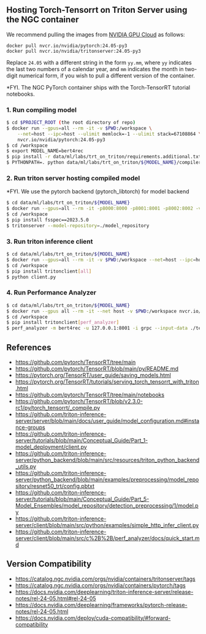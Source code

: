 ## Hosting Torch-Tensorrt on Triton Server using the NGC container

We recommend pulling the images from [NVIDIA GPU Cloud](https://catalog.ngc.nvidia.com/) as follows:

```
docker pull nvcr.io/nvidia/pytorch:24.05-py3
docker pull nvcr.io/nvidia/tritonserver:24.05-py3 
```

Replace ```24.05``` with a different string in the form ```yy.mm```,
where ```yy``` indicates the last two numbers of a calendar year, and
```mm``` indicates the month in two-digit numerical form, if you wish
to pull a different version of the container.

*FYI. The NGC PyTorch container ships with the Torch-TensorRT tutorial notebooks.

### 1. Run compiling model
```bash
$ cd $PROJECT_ROOT (the root directory of repo)
$ docker run --gpus=all --rm -it -v $PWD:/workspace \
    --net=host --ipc=host --ulimit memlock=-1 --ulimit stack=67108864 \
    nvcr.io/nvidia/pytorch:24.05-py3
$ cd /workspace
$ export MODEL_NAME=bert4rec
$ pip install -r data/ml/labs/trt_on_triton/requirements.additional.txt
$ PYTHONPATH=. python data/ml/labs/trt_on_triton/${MODEL_NAME}/compiler.py
```

### 2. Run triton server hosting compiled model
*FYI. We use the pytorch backend (pytorch_libtorch) for model backend
```bash
$ cd data/ml/labs/trt_on_triton/${MODEL_NAME}
$ docker run --gpus=all --rm -it -p8000:8000 -p8001:8001 -p8002:8002 -v $PWD:/workspace nvcr.io/nvidia/tritonserver:24.05-py3
$ cd /workspace
$ pip install fsspec==2023.5.0
$ tritonserver --model-repository=./model_repository
```

### 3. Run triton inference client
```bash
$ cd data/ml/labs/trt_on_triton/${MODEL_NAME}
$ docker run --gpus=all --rm -it -v $PWD:/workspace --net=host --ipc=host --ulimit memlock=-1 --ulimit stack=67108864 nvcr.io/nvidia/pytorch:24.05-py3
$ cd /workspace
$ pip install tritonclient[all]
$ python client.py
```

### 4. Run Performance Analyzer
```bash
$ cd data/ml/labs/trt_on_triton/${MODEL_NAME}
$ docker run --gpus all --rm -it --net host -v $PWD:/workspace nvcr.io/nvidia/tritonserver:24.05-py3
$ cd /workspace
$ pip install tritonclient[perf_analyzer]
$ perf_analyzer -m bert4rec -u 127.0.0.1:8001 -i grpc --input-data ./test_data/data.json --request-rate-range 1500:3000:500 -f perf_analyzer_result.csv
```

## References
- https://github.com/pytorch/TensorRT/tree/main
- https://github.com/pytorch/TensorRT/blob/main/py/README.md
- https://pytorch.org/TensorRT/user_guide/saving_models.html
- https://pytorch.org/TensorRT/tutorials/serving_torch_tensorrt_with_triton.html
- https://github.com/pytorch/TensorRT/tree/main/notebooks
- https://github.com/pytorch/TensorRT/blob/v2.3.0-rc1/py/torch_tensorrt/_compile.py
- https://github.com/triton-inference-server/server/blob/main/docs/user_guide/model_configuration.md#instance-groups
- https://github.com/triton-inference-server/tutorials/blob/main/Conceptual_Guide/Part_1-model_deployment/client.py
- https://github.com/triton-inference-server/python_backend/blob/main/src/resources/triton_python_backend_utils.py
- https://github.com/triton-inference-server/python_backend/blob/main/examples/preprocessing/model_repository/resnet50_trt/config.pbtxt
- https://github.com/triton-inference-server/tutorials/blob/main/Conceptual_Guide/Part_5-Model_Ensembles/model_repository/detection_preprocessing/1/model.py
- https://github.com/triton-inference-server/client/blob/main/src/python/examples/simple_http_infer_client.py
- https://github.com/triton-inference-server/client/blob/main/src/c%2B%2B/perf_analyzer/docs/quick_start.md

## Version Compatibility
- https://catalog.ngc.nvidia.com/orgs/nvidia/containers/tritonserver/tags
- https://catalog.ngc.nvidia.com/orgs/nvidia/containers/pytorch/tags
- https://docs.nvidia.com/deeplearning/triton-inference-server/release-notes/rel-24-05.html#rel-24-05
- https://docs.nvidia.com/deeplearning/frameworks/pytorch-release-notes/rel-24-05.html
- https://docs.nvidia.com/deploy/cuda-compatibility/#forward-compatibility